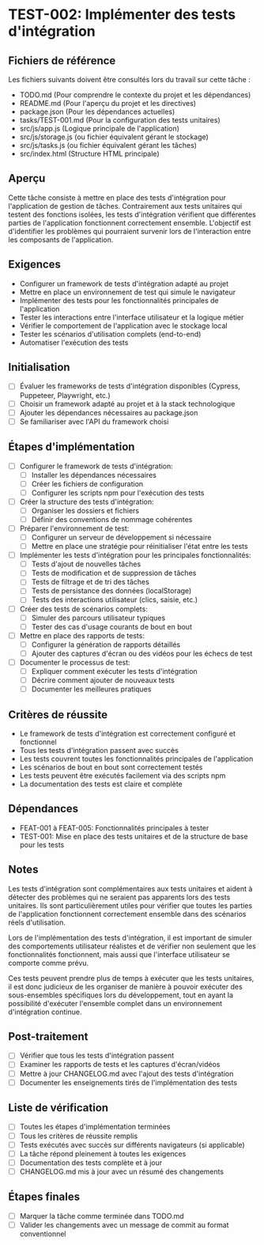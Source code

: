 # TEST-002: Implémenter des tests d'intégration

## Fichiers de référence
Les fichiers suivants doivent être consultés lors du travail sur cette tâche :
- TODO.md (Pour comprendre le contexte du projet et les dépendances)
- README.md (Pour l'aperçu du projet et les directives)
- package.json (Pour les dépendances actuelles)
- tasks/TEST-001.md (Pour la configuration des tests unitaires)
- src/js/app.js (Logique principale de l'application)
- src/js/storage.js (ou fichier équivalent gérant le stockage)
- src/js/tasks.js (ou fichier équivalent gérant les tâches)
- src/index.html (Structure HTML principale)

## Aperçu
Cette tâche consiste à mettre en place des tests d'intégration pour l'application de gestion de tâches. Contrairement aux tests unitaires qui testent des fonctions isolées, les tests d'intégration vérifient que différentes parties de l'application fonctionnent correctement ensemble. L'objectif est d'identifier les problèmes qui pourraient survenir lors de l'interaction entre les composants de l'application.

## Exigences
- Configurer un framework de tests d'intégration adapté au projet
- Mettre en place un environnement de test qui simule le navigateur
- Implémenter des tests pour les fonctionnalités principales de l'application
- Tester les interactions entre l'interface utilisateur et la logique métier
- Vérifier le comportement de l'application avec le stockage local
- Tester les scénarios d'utilisation complets (end-to-end)
- Automatiser l'exécution des tests

## Initialisation
- [ ] Évaluer les frameworks de tests d'intégration disponibles (Cypress, Puppeteer, Playwright, etc.)
- [ ] Choisir un framework adapté au projet et à la stack technologique
- [ ] Ajouter les dépendances nécessaires au package.json
- [ ] Se familiariser avec l'API du framework choisi

## Étapes d'implémentation
- [ ] Configurer le framework de tests d'intégration:
  - [ ] Installer les dépendances nécessaires
  - [ ] Créer les fichiers de configuration
  - [ ] Configurer les scripts npm pour l'exécution des tests
- [ ] Créer la structure des tests d'intégration:
  - [ ] Organiser les dossiers et fichiers
  - [ ] Définir des conventions de nommage cohérentes
- [ ] Préparer l'environnement de test:
  - [ ] Configurer un serveur de développement si nécessaire
  - [ ] Mettre en place une stratégie pour réinitialiser l'état entre les tests
- [ ] Implémenter les tests d'intégration pour les principales fonctionnalités:
  - [ ] Tests d'ajout de nouvelles tâches
  - [ ] Tests de modification et de suppression de tâches
  - [ ] Tests de filtrage et de tri des tâches
  - [ ] Tests de persistance des données (localStorage)
  - [ ] Tests des interactions utilisateur (clics, saisie, etc.)
- [ ] Créer des tests de scénarios complets:
  - [ ] Simuler des parcours utilisateur typiques
  - [ ] Tester des cas d'usage courants de bout en bout
- [ ] Mettre en place des rapports de tests:
  - [ ] Configurer la génération de rapports détaillés
  - [ ] Ajouter des captures d'écran ou des vidéos pour les échecs de test
- [ ] Documenter le processus de test:
  - [ ] Expliquer comment exécuter les tests d'intégration
  - [ ] Décrire comment ajouter de nouveaux tests
  - [ ] Documenter les meilleures pratiques

## Critères de réussite
- Le framework de tests d'intégration est correctement configuré et fonctionnel
- Tous les tests d'intégration passent avec succès
- Les tests couvrent toutes les fonctionnalités principales de l'application
- Les scénarios de bout en bout sont correctement testés
- Les tests peuvent être exécutés facilement via des scripts npm
- La documentation des tests est claire et complète

## Dépendances
- FEAT-001 à FEAT-005: Fonctionnalités principales à tester
- TEST-001: Mise en place des tests unitaires et de la structure de base pour les tests

## Notes
Les tests d'intégration sont complémentaires aux tests unitaires et aident à détecter des problèmes qui ne seraient pas apparents lors des tests unitaires. Ils sont particulièrement utiles pour vérifier que toutes les parties de l'application fonctionnent correctement ensemble dans des scénarios réels d'utilisation.

Lors de l'implémentation des tests d'intégration, il est important de simuler des comportements utilisateur réalistes et de vérifier non seulement que les fonctionnalités fonctionnent, mais aussi que l'interface utilisateur se comporte comme prévu.

Ces tests peuvent prendre plus de temps à exécuter que les tests unitaires, il est donc judicieux de les organiser de manière à pouvoir exécuter des sous-ensembles spécifiques lors du développement, tout en ayant la possibilité d'exécuter l'ensemble complet dans un environnement d'intégration continue.

## Post-traitement
- [ ] Vérifier que tous les tests d'intégration passent
- [ ] Examiner les rapports de tests et les captures d'écran/vidéos
- [ ] Mettre à jour CHANGELOG.md avec l'ajout des tests d'intégration
- [ ] Documenter les enseignements tirés de l'implémentation des tests

## Liste de vérification
- [ ] Toutes les étapes d'implémentation terminées
- [ ] Tous les critères de réussite remplis
- [ ] Tests exécutés avec succès sur différents navigateurs (si applicable)
- [ ] La tâche répond pleinement à toutes les exigences
- [ ] Documentation des tests complète et à jour
- [ ] CHANGELOG.md mis à jour avec un résumé des changements

## Étapes finales
- [ ] Marquer la tâche comme terminée dans TODO.md
- [ ] Valider les changements avec un message de commit au format conventionnel 
